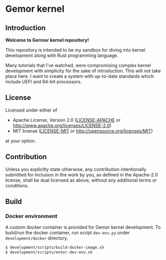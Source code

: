 # Gemor kernel

## Introduction

**Welcome to Germor kernel repository!**

This repository is intended to be my sandbox for diving into kernel development along
with Rust programming language.

Many tutorials that I've watched, were compromising complex kernel development
with simplicity for the sake of introduction.
This will not take place here. I want to create a system with up-to-date
standards which include UEFI and 64-bit processors.


## License

Licensed under either of

 * Apache License, Version 2.0
   ([LICENSE-APACHE](LICENSE-APACHE) or http://www.apache.org/licenses/LICENSE-2.0)
 * MIT license
   ([LICENSE-MIT](LICENSE-MIT) or http://opensource.org/licenses/MIT)

at your option.

## Contribution

Unless you explicitly state otherwise, any contribution intentionally submitted
for inclusion in the work by you, as defined in the Apache-2.0 license, shall be
dual licensed as above, without any additional terms or conditions.

## Build

### Docker environment
A custom docker container is provided for Gemor kernel development. To build/run
the docker container, run script `dev-env.py` under `development/docker`
directory.

```bash
$ development/scripts/build-docker-image.sh
$ development/scripts/enter-dev-env.sh
```
